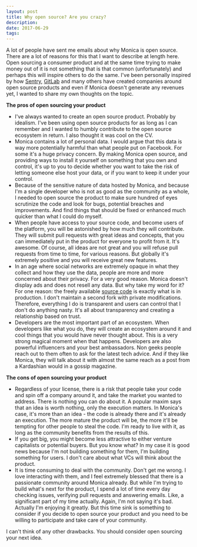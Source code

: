```yaml
---
layout: post
title: Why open source? Are you crazy?
description:
date: 2017-06-29
tags:
---
```


A lot of people have sent me emails about why Monica is open source. There are
a lot of reasons for this that I want to describe at length here. Open sourcing
a consumer product and at the same time trying to make money out of it is not
something that is that common (unfortunately) and perhaps this will inspire
others to do the same. I've been personally inspired by how <a
href="https://sentry.io">Sentry</a>, <a
href="https://about.gitlab.com">GitLab</a> and many others have created
companies around open source products and even if Monica doesn't generate any
revenues yet, I wanted to share my own thoughts on the topic.

**The pros of open sourcing your product**

* I've always wanted to create an open source product. Probably by idealism.
I've been using open source products for as long as I can remember and I wanted
to humbly contribute to the open source ecosystem in return. I also thought it
was cool on the CV.
* Monica contains a lot of personal data. I would argue that this data is way
more potentially harmful than what people put on Facebook. For some it's a huge
privacy concern. By making Monica open source, and providing ways to install it
yourself on something that you own and control, it's up to you to decide
whether you want to take the risk of letting someone else host your data, or if
you want to keep it under your control.
* Because of the sensitive nature of data hosted by Monica, and because I'm a
single developer who is not as good as the community as a whole, I needed to
open source the product to make sure hundred of eyes scrutinize the code and
look for bugs, potential breaches and improvements. And find things that should
be fixed or enhanced much quicker than what I could do myself.
* When people have access to your source code, and become users of the
platform, you will be astonished by how much they will contribute. They will
submit pull requests with great ideas and concepts, that you can immediately
put in the product for everyone to profit from it. It's awesome. Of course, all
ideas are not great and you will refuse pull requests from time to time, for
various reasons. But globally it's extremely positive and you will receive
great new features.
* In an age where social networks are extremely opaque in what they collect and
how they use the data, people are more and more concerned about their privacy.
For a very good reason. Monica doesn't display ads and does not resell any
data. But why take my word for it? For one reason: the freely available [source
code](https://github.com/monicahq/monica) is exactly what is in production. I
don't maintain a second fork with private modifications. Therefore, everything
I do is transparent and users can control that I don't do anything nasty. It's
all about transparency and creating a relationship based on trust.
* Developers are the most important part of an ecosystem. When developers like
what you do, they will create an ecosystem around it and cool things that you
would have never thought about. This is a very strong magical moment when that
happens. Developers are also powerful influencers and your best ambassadors.
Non geeks people reach out to them often to ask for the latest tech advice. And
if they like Monica, they will talk about it with almost the same reach as a
post from a Kardashian would in a gossip magazine.

**The cons of open sourcing your product**

* Regardless of your license, there is a risk that people take your code and
spin off a company around it, and take the market you wanted to address. There
is nothing you can do about it. A popular maxim says that an idea is worth
nothing, only the execution matters. In Monica's case, it's more than an idea -
the code is already there and it's already an execution. The more mature the
product will be, the more it'll be tempting for other people to steal the code.
I'm ready to live with it, as long as the community benefits from the results
of this.
* If you get big, you might become less attractive to either venture
capitalists or potential buyers. But you know what? In my case it is good news
because I'm not building something for them, I'm building something for users.
I don't care about what VCs will think about the product.
* It is time consuming to deal with the community. Don't get me wrong. I love
interacting with them, and I feel extremely blessed that there is a passionate
community around Monica already. But while I'm trying to build what's next for
the product, I spend a lot of time every day checking issues, verifying pull
requests and answering emails. Like, a significant part of my time actually.
Again, I'm not saying it's bad. Actually I'm enjoying it greatly. But this time
sink is something to consider if you decide to open source your product and you
need to be willing to participate and take care of your community.

I can't think of any other drawbacks. You should consider open sourcing your
next idea.
